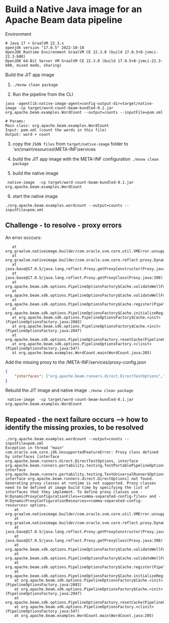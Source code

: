 # Build a Native Java image for an Apache Beam data pipeline

Environment
```
# Java 17 + GraalVM 22.3.x
openjdk version "17.0.5" 2022-10-18
OpenJDK Runtime Environment GraalVM CE 22.3.0 (build 17.0.5+8-jvmci-22.3-b08)
OpenJDK 64-Bit Server VM GraalVM CE 22.3.0 (build 17.0.5+8-jvmci-22.3-b08, mixed mode, sharing)
```

Build the JIT app image
1. ```./mvnw clean package``` 

2. Run the pipeline from the CLI
```
java -agentlib:native-image-agent=config-output-dir=target/native-image -cp target/word-count-beam-bundled-0.1.jar  org.apache.beam.examples.WordCount --output=counts --inputFile=pom.xml

# Params: 
Main class: org.apache.beam.examples.WordCount
Input: pom.xml (count the words in this file)
Output: word + count
```

3. copy the `JSON files` from `target/native-image` folder to `src\main\resources\META-INF\services

4. build the JIT app image with the META-INF configuration ```./mvnw clean package``` 

5. build the native image
```
 native-image  -cp target/word-count-beam-bundled-0.1.jar org.apache.beam.examples.WordCount
 ```

 6. start the native image 
 ```
 ./org.apache.beam.examples.wordcount --output=counts --inputFile=pom.xml
 ```

 ## Challenge - to resolve - proxy errors
 An error occcurs:
 ```Exception in thread "main" com.oracle.svm.core.jdk.UnsupportedFeatureError: Proxy class defined by interfaces [interface org.apache.beam.runners.direct.DirectTestOptions, interface org.apache.beam.runners.portability.testing.TestUniversalRunner$Options, interface org.apache.beam.runners.direct.DirectOptions, interface org.apache.beam.sdk.extensions.gcp.options.GcpOptions, interface org.apache.beam.runners.portability.testing.TestPortablePipelineOptions] not found. Generating proxy classes at runtime is not supported. Proxy classes need to be defined at image build time by specifying the list of interfaces that they implement. To define proxy classes use -H:DynamicProxyConfigurationFiles=<comma-separated-config-files> and -H:DynamicProxyConfigurationResources=<comma-separated-config-resources> options.
	at org.graalvm.nativeimage.builder/com.oracle.svm.core.util.VMError.unsupportedFeature(VMError.java:89)
	at org.graalvm.nativeimage.builder/com.oracle.svm.core.reflect.proxy.DynamicProxySupport.getProxyClass(DynamicProxySupport.java:171)
	at java.base@17.0.5/java.lang.reflect.Proxy.getProxyConstructor(Proxy.java:47)
	at java.base@17.0.5/java.lang.reflect.Proxy.getProxyClass(Proxy.java:398)
	at org.apache.beam.sdk.options.PipelineOptionsFactory$Cache.validateWellFormed(PipelineOptionsFactory.java:2165)
	at org.apache.beam.sdk.options.PipelineOptionsFactory$Cache.validateWellFormed(PipelineOptionsFactory.java:2108)
	at org.apache.beam.sdk.options.PipelineOptionsFactory$Cache.register(PipelineOptionsFactory.java:2103)
	at org.apache.beam.sdk.options.PipelineOptionsFactory$Cache.initializeRegistry(PipelineOptionsFactory.java:2091)
	at org.apache.beam.sdk.options.PipelineOptionsFactory$Cache.<init>(PipelineOptionsFactory.java:2083)
	at org.apache.beam.sdk.options.PipelineOptionsFactory$Cache.<init>(PipelineOptionsFactory.java:2047)
	at org.apache.beam.sdk.options.PipelineOptionsFactory.resetCache(PipelineOptionsFactory.java:581)
	at org.apache.beam.sdk.options.PipelineOptionsFactory.<clinit>(PipelineOptionsFactory.java:547)
	at org.apache.beam.examples.WordCount.main(WordCount.java:205)
```

Add the missing proxy to the /META-INF/services/proxy-config.json
```json
{
    "interfaces": ["org.apache.beam.runners.direct.DirectTestOptions","org.apache.beam.runners.portability.testing.TestUniversalRunner$Options","org.apache.beam.runners.direct.DirectOptions","org.apache.beam.sdk.extensions.gcp.options.GcpOptions","org.apache.beam.runners.portability.testing.TestPortablePipelineOptions"]
}
```

Rebuild the JIT image and native image
```./mvnw clean package``` 

```
 native-image  -cp target/word-count-beam-bundled-0.1.jar org.apache.beam.examples.WordCount
 ```

## Repeated - the next failure occurs --> how to identify the missing proxies, to be resolved
```
./org.apache.beam.examples.wordcount --output=counts --inputFile=pom.xml
Exception in thread "main" com.oracle.svm.core.jdk.UnsupportedFeatureError: Proxy class defined by interfaces [interface org.apache.beam.runners.direct.DirectTestOptions, interface org.apache.beam.runners.portability.testing.TestPortablePipelineOptions, interface org.apache.beam.runners.portability.testing.TestUniversalRunner$Options, interface org.apache.beam.runners.direct.DirectOptions] not found. Generating proxy classes at runtime is not supported. Proxy classes need to be defined at image build time by specifying the list of interfaces that they implement. To define proxy classes use -H:DynamicProxyConfigurationFiles=<comma-separated-config-files> and -H:DynamicProxyConfigurationResources=<comma-separated-config-resources> options.
	at org.graalvm.nativeimage.builder/com.oracle.svm.core.util.VMError.unsupportedFeature(VMError.java:89)
	at org.graalvm.nativeimage.builder/com.oracle.svm.core.reflect.proxy.DynamicProxySupport.getProxyClass(DynamicProxySupport.java:171)
	at java.base@17.0.5/java.lang.reflect.Proxy.getProxyConstructor(Proxy.java:47)
	at java.base@17.0.5/java.lang.reflect.Proxy.getProxyClass(Proxy.java:398)
	at org.apache.beam.sdk.options.PipelineOptionsFactory$Cache.validateWellFormed(PipelineOptionsFactory.java:2165)
	at org.apache.beam.sdk.options.PipelineOptionsFactory$Cache.validateWellFormed(PipelineOptionsFactory.java:2108)
	at org.apache.beam.sdk.options.PipelineOptionsFactory$Cache.register(PipelineOptionsFactory.java:2103)
	at org.apache.beam.sdk.options.PipelineOptionsFactory$Cache.initializeRegistry(PipelineOptionsFactory.java:2091)
	at org.apache.beam.sdk.options.PipelineOptionsFactory$Cache.<init>(PipelineOptionsFactory.java:2083)
	at org.apache.beam.sdk.options.PipelineOptionsFactory$Cache.<init>(PipelineOptionsFactory.java:2047)
	at org.apache.beam.sdk.options.PipelineOptionsFactory.resetCache(PipelineOptionsFactory.java:581)
	at org.apache.beam.sdk.options.PipelineOptionsFactory.<clinit>(PipelineOptionsFactory.java:547)
	at org.apache.beam.examples.WordCount.main(WordCount.java:205)
```
